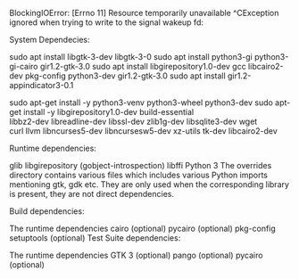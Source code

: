 BlockingIOError: [Errno 11] Resource temporarily unavailable
^CException ignored when trying to write to the signal wakeup fd:



System Dependecies:

sudo apt install libgtk-3-dev libgtk-3-0
sudo apt install python3-gi python3-gi-cairo gir1.2-gtk-3.0
sudo apt install libgirepository1.0-dev gcc libcairo2-dev pkg-config python3-dev gir1.2-gtk-3.0
sudo apt install gir1.2-appindicator3-0.1


sudo apt-get install -y python3-venv python3-wheel python3-dev
sudo apt-get install -y libgirepository1.0-dev build-essential \
  libbz2-dev libreadline-dev libssl-dev zlib1g-dev libsqlite3-dev wget \
  curl llvm libncurses5-dev libncursesw5-dev xz-utils tk-dev libcairo2-dev




Runtime dependencies:

glib
libgirepository (gobject-introspection)
libffi
Python 3
The overrides directory contains various files which includes various Python imports mentioning gtk, gdk etc. They are only used when the corresponding library is present, they are not direct dependencies.

Build dependencies:

The runtime dependencies
cairo (optional)
pycairo (optional)
pkg-config
setuptools (optional)
Test Suite dependencies:

The runtime dependencies
GTK 3 (optional)
pango (optional)
pycairo (optional)
